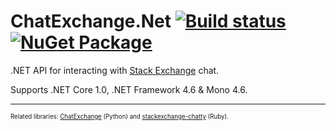 ChatExchange.Net [![Build status](https://ci.appveyor.com/api/projects/status/anhuene4frxkg3xb/branch/7.0.0-beta?svg=true)](https://ci.appveyor.com/project/ArcticEcho/chatexchange-net/branch/7.0.0-beta) [![NuGet Package](https://img.shields.io/badge/NuGet_Package-beta-blue.svg)](https://www.nuget.org/packages/ChatExchange.Net)
================

.NET API for interacting with [Stack Exchange](http://stackexchange.com/) chat.

Supports .NET Core 1.0, .NET Framework 4.6 & Mono 4.6.

-----

<sup><sup>Related libraries: [ChatExchange](https://github.com/Manishearth/ChatExchange) (Python) and [stackexchange-chatty](https://github.com/KeyboardFire/stackexchange-chatty) (Ruby).</sup></sup>
